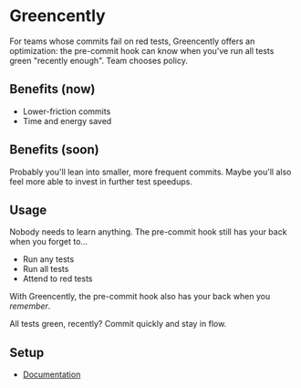 # Greencently

For teams whose commits fail on red tests, Greencently offers an optimization:
the pre-commit hook can know when you've run all tests green "recently enough".
Team chooses policy.

## Benefits (now)

- Lower-friction commits
- Time and energy saved

## Benefits (soon)

Probably you'll lean into smaller, more frequent commits.
Maybe you'll also feel more able to invest in further test speedups.

## Usage

Nobody needs to learn anything.
The pre-commit hook still has your back when you forget to...

- Run any tests
- Run all tests
- Attend to red tests

With Greencently, the pre-commit hook also has your back when you _remember_.

All tests green, recently?
Commit quickly and stay in flow.

## Setup

- [Documentation](https://schmonz.com/software/greencently)
